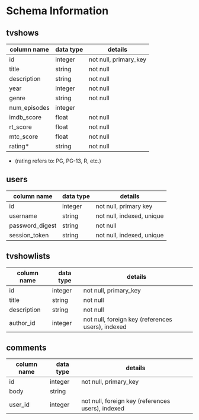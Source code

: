 # Schema Information

## tvshows
column name | data type | details
------------|-----------|-----------------------
id 					| integer		| not null, primary_key
title 			| string		| not null
description | string		| not null
year				| integer		| not null
genre				| string		| not null
num_episodes| integer		|
imdb_score	| float			| not null
rt_score		| float			| not null
mtc_score		| float			| not null
rating*			| string		| not null

* (rating refers to: PG, PG-13, R, etc.)

## users
column name     | data type | details
----------------|-----------|-----------------------
id              | integer   | not null, primary key
username        | string    | not null, indexed, unique
password_digest | string    | not null
session_token   | string    | not null, indexed, unique


## tvshowlists
column name | data type | details
------------|-----------|-----------------------
id 					| integer		| not null, primary_key
title 			| string		| not null		
description	| string		| not null
author_id		| integer		| not null, foreign key (references users), indexed

## comments
column name | data type | details
------------|-----------|----------------------
id 					| integer		| not null, primary_key
body 				| string		| 
user_id    	| integer		| not null, foreign key (references users), indexed


